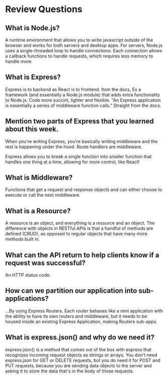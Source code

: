 # Review Questions

## What is Node.js?
A runtime environment that allows you to write javascript outside of the browser and works for both servers and desktop apps. For servers, Node.js uses a single-threaded loop to handle connections. Each connection allows a callback functions to handle requests, which requires less memory to handle more.
## What is Express?
Express is to backend as React is to frontend. Itom the docs, Ex a framework (and essentially a Node.js module) that adds extra functionality to Node.js. Code more succint, lighter and flexible. "An Express application is essentially a series of middleware function calls." Straight from the docs.  
## Mention two parts of Express that you learned about this week.
When you're writing Express, you're basically writing middleware and the rest is happening under the hood. Route handlers are middleware.

Express allows you to break a single function into smaller function that handles one thing at a time, allowing for more control, like React!
## What is Middleware?
Functions that get a request and response objects and can either choose to execute or call the next middleware. 
## What is a Resource?
A resource is an object, and everything is a resource and an object. The difference with objects in RESTful APIs is that a handful of methods are defined (CRUD), as opposed to regular objects that have many more methods built in. 
## What can the API return to help clients know if a request was successful? 
An HTTP status code.
## How can we partition our application into sub-applications? 
...By using Express Routers. Each router behaves like a mini application with the ability to have its own routers and middleware, but it needs to be housed inside an existing Express Application, making Routers sub-apps.

## What is express.json() and why do we need it?
express.json() is a method that comes out of the box with express that recognizes incoming request objects as strings or arrays.
You don't need express.json for GET or DELETE requests, but you do need it for POST and PUT requests, because you are sending data objects to the server and asking it to store the data that's in the body of those requests.